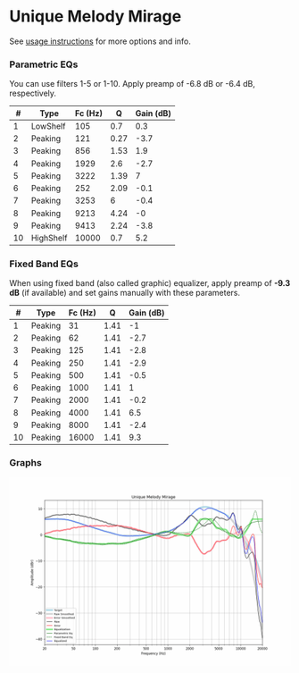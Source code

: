 # Unique Melody Mirage
See [usage instructions](https://github.com/jaakkopasanen/AutoEq#usage) for more options and info.

### Parametric EQs
You can use filters 1-5 or 1-10. Apply preamp of -6.8 dB or -6.4 dB, respectively.

|   # | Type      |   Fc (Hz) |    Q |   Gain (dB) |
|-----|-----------|-----------|------|-------------|
|   1 | LowShelf  |       105 | 0.7  |         0.3 |
|   2 | Peaking   |       121 | 0.27 |        -3.7 |
|   3 | Peaking   |       856 | 1.53 |         1.9 |
|   4 | Peaking   |      1929 | 2.6  |        -2.7 |
|   5 | Peaking   |      3222 | 1.39 |         7   |
|   6 | Peaking   |       252 | 2.09 |        -0.1 |
|   7 | Peaking   |      3253 | 6    |        -0.4 |
|   8 | Peaking   |      9213 | 4.24 |        -0   |
|   9 | Peaking   |      9413 | 2.24 |        -3.8 |
|  10 | HighShelf |     10000 | 0.7  |         5.2 |

### Fixed Band EQs
When using fixed band (also called graphic) equalizer, apply preamp of **-9.3 dB** (if available) and set gains manually with these parameters.

|   # | Type    |   Fc (Hz) |    Q |   Gain (dB) |
|-----|---------|-----------|------|-------------|
|   1 | Peaking |        31 | 1.41 |        -1   |
|   2 | Peaking |        62 | 1.41 |        -2.7 |
|   3 | Peaking |       125 | 1.41 |        -2.8 |
|   4 | Peaking |       250 | 1.41 |        -2.9 |
|   5 | Peaking |       500 | 1.41 |        -0.5 |
|   6 | Peaking |      1000 | 1.41 |         1   |
|   7 | Peaking |      2000 | 1.41 |        -0.2 |
|   8 | Peaking |      4000 | 1.41 |         6.5 |
|   9 | Peaking |      8000 | 1.41 |        -2.4 |
|  10 | Peaking |     16000 | 1.41 |         9.3 |

### Graphs
![](./Unique%20Melody%20Mirage.png)
